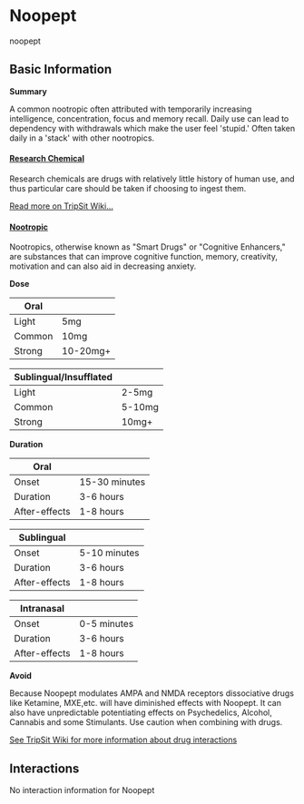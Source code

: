 # Noopept

noopept

## Basic Information

**Summary**

A common nootropic often attributed with temporarily increasing intelligence, concentration, focus and memory recall. Daily use can lead to dependency with withdrawals which make the user feel 'stupid.' Often taken daily in a 'stack' with other nootropics.

#### [Research Chemical](/category/research-chemical)

Research chemicals are drugs with relatively little history of human use, and thus particular care should be taken if choosing to ingest them.

[Read more on TripSit Wiki...](#{category.wiki})

#### [Nootropic](/category/nootropic)

Nootropics, otherwise known as "Smart Drugs" or "Cognitive Enhancers," are substances that can improve cognitive function, memory, creativity, motivation and can also aid in decreasing anxiety.

**Dose**

| Oral   |          |
| ------ | -------- |
| Light  | 5mg      |
| Common | 10mg     |
| Strong | 10-20mg+ |

| Sublingual/Insufflated |        |
| ---------------------- | ------ |
| Light                  | 2-5mg  |
| Common                 | 5-10mg |
| Strong                 | 10mg+  |

**Duration**

| Oral          |               |
| ------------- | ------------- |
| Onset         | 15-30 minutes |
| Duration      | 3-6 hours     |
| After-effects | 1-8 hours     |

| Sublingual    |              |
| ------------- | ------------ |
| Onset         | 5-10 minutes |
| Duration      | 3-6 hours    |
| After-effects | 1-8 hours    |

| Intranasal    |             |
| ------------- | ----------- |
| Onset         | 0-5 minutes |
| Duration      | 3-6 hours   |
| After-effects | 1-8 hours   |

**Avoid**

Because Noopept modulates AMPA and NMDA receptors dissociative drugs like Ketamine, MXE,etc. will have diminished effects with Noopept. It can also have unpredictable potentiating effects on Psychedelics, Alcohol, Cannabis and some Stimulants. Use caution when combining with drugs.

[See TripSit Wiki for more information about drug interactions](http://combo.tripsit.me/)

## Interactions

No interaction information for Noopept